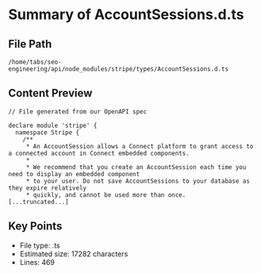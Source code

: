 # Summary of AccountSessions.d.ts
  
## File Path
`/home/tabs/seo-engineering/api/node_modules/stripe/types/AccountSessions.d.ts`

## Content Preview
```
// File generated from our OpenAPI spec

declare module 'stripe' {
  namespace Stripe {
    /**
     * An AccountSession allows a Connect platform to grant access to a connected account in Connect embedded components.
     *
     * We recommend that you create an AccountSession each time you need to display an embedded component
     * to your user. Do not save AccountSessions to your database as they expire relatively
     * quickly, and cannot be used more than once.
[...truncated...]
```

## Key Points
- File type: .ts
- Estimated size: 17282 characters
- Lines: 469

